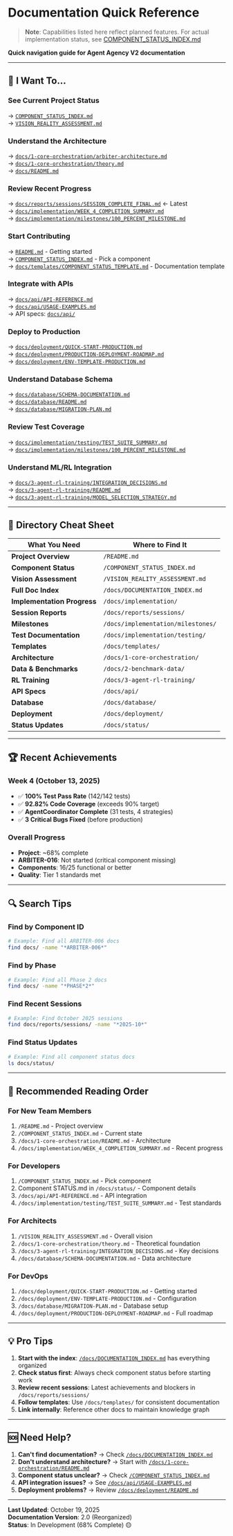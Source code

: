 # Documentation Quick Reference

> **Note**: Capabilities listed here reflect planned features. For actual implementation status, see [COMPONENT_STATUS_INDEX.md](../COMPONENT_STATUS_INDEX.md)

**Quick navigation guide for Agent Agency V2 documentation**

---

## 🎯 I Want To...

### See Current Project Status

→ [`COMPONENT_STATUS_INDEX.md`](../COMPONENT_STATUS_INDEX.md)  
→ [`VISION_REALITY_ASSESSMENT.md`](../VISION_REALITY_ASSESSMENT.md)

### Understand the Architecture

→ [`docs/1-core-orchestration/arbiter-architecture.md`](1-core-orchestration/arbiter-architecture.md)  
→ [`docs/1-core-orchestration/theory.md`](1-core-orchestration/theory.md)  
→ [`docs/README.md`](README.md)

### Review Recent Progress

→ [`docs/reports/sessions/SESSION_COMPLETE_FINAL.md`](reports/sessions/SESSION_COMPLETE_FINAL.md) ← Latest  
→ [`docs/implementation/WEEK_4_COMPLETION_SUMMARY.md`](implementation/WEEK_4_COMPLETION_SUMMARY.md)  
→ [`docs/implementation/milestones/100_PERCENT_MILESTONE.md`](implementation/milestones/100_PERCENT_MILESTONE.md)

### Start Contributing

→ [`README.md`](../README.md) - Getting started  
→ [`COMPONENT_STATUS_INDEX.md`](../COMPONENT_STATUS_INDEX.md) - Pick a component  
→ [`docs/templates/COMPONENT_STATUS_TEMPLATE.md`](templates/COMPONENT_STATUS_TEMPLATE.md) - Documentation template

### Integrate with APIs

→ [`docs/api/API-REFERENCE.md`](api/API-REFERENCE.md)  
→ [`docs/api/USAGE-EXAMPLES.md`](api/USAGE-EXAMPLES.md)  
→ API specs: [`docs/api/`](api/)

### Deploy to Production

→ [`docs/deployment/QUICK-START-PRODUCTION.md`](deployment/QUICK-START-PRODUCTION.md)  
→ [`docs/deployment/PRODUCTION-DEPLOYMENT-ROADMAP.md`](deployment/PRODUCTION-DEPLOYMENT-ROADMAP.md)  
→ [`docs/deployment/ENV-TEMPLATE-PRODUCTION.md`](deployment/ENV-TEMPLATE-PRODUCTION.md)

### Understand Database Schema

→ [`docs/database/SCHEMA-DOCUMENTATION.md`](database/SCHEMA-DOCUMENTATION.md)  
→ [`docs/database/README.md`](database/README.md)  
→ [`docs/database/MIGRATION-PLAN.md`](database/MIGRATION-PLAN.md)

### Review Test Coverage

→ [`docs/implementation/testing/TEST_SUITE_SUMMARY.md`](implementation/testing/TEST_SUITE_SUMMARY.md)  
→ [`docs/implementation/milestones/100_PERCENT_MILESTONE.md`](implementation/milestones/100_PERCENT_MILESTONE.md)

### Understand ML/RL Integration

→ [`docs/3-agent-rl-training/INTEGRATION_DECISIONS.md`](3-agent-rl-training/INTEGRATION_DECISIONS.md)  
→ [`docs/3-agent-rl-training/README.md`](3-agent-rl-training/README.md)  
→ [`docs/3-agent-rl-training/MODEL_SELECTION_STRATEGY.md`](3-agent-rl-training/MODEL_SELECTION_STRATEGY.md)

---

## 📁 Directory Cheat Sheet

| What You Need               | Where to Find It                   |
| --------------------------- | ---------------------------------- |
| **Project Overview**        | `/README.md`                       |
| **Component Status**        | `/COMPONENT_STATUS_INDEX.md`       |
| **Vision Assessment**       | `/VISION_REALITY_ASSESSMENT.md`    |
| **Full Doc Index**          | `/docs/DOCUMENTATION_INDEX.md`     |
| **Implementation Progress** | `/docs/implementation/`            |
| **Session Reports**         | `/docs/reports/sessions/`          |
| **Milestones**              | `/docs/implementation/milestones/` |
| **Test Documentation**      | `/docs/implementation/testing/`    |
| **Templates**               | `/docs/templates/`                 |
| **Architecture**            | `/docs/1-core-orchestration/`      |
| **Data & Benchmarks**       | `/docs/2-benchmark-data/`          |
| **RL Training**             | `/docs/3-agent-rl-training/`       |
| **API Specs**               | `/docs/api/`                       |
| **Database**                | `/docs/database/`                  |
| **Deployment**              | `/docs/deployment/`                |
| **Status Updates**          | `/docs/status/`                    |

---

## 🏆 Recent Achievements

### Week 4 (October 13, 2025)

- ✅ **100% Test Pass Rate** (142/142 tests)
- ✅ **92.82% Code Coverage** (exceeds 90% target)
- ✅ **AgentCoordinator Complete** (31 tests, 4 strategies)
- ✅ **3 Critical Bugs Fixed** (before production)

### Overall Progress

- **Project**: ~68% complete
- **ARBITER-016**: Not started (critical component missing)
- **Components**: 16/25 functional or better
- **Quality**: Tier 1 standards met

---

## 🔍 Search Tips

### Find by Component ID

```bash
# Example: Find all ARBITER-006 docs
find docs/ -name "*ARBITER-006*"
```

### Find by Phase

```bash
# Example: Find all Phase 2 docs
find docs/ -name "*PHASE*2*"
```

### Find Recent Sessions

```bash
# Example: Find October 2025 sessions
find docs/reports/sessions/ -name "*2025-10*"
```

### Find Status Updates

```bash
# Example: Find all component status docs
ls docs/status/
```

---

## 📖 Recommended Reading Order

### For New Team Members

1. `/README.md` - Project overview
2. `/COMPONENT_STATUS_INDEX.md` - Current state
3. `/docs/1-core-orchestration/README.md` - Architecture
4. `/docs/implementation/WEEK_4_COMPLETION_SUMMARY.md` - Recent progress

### For Developers

1. `/COMPONENT_STATUS_INDEX.md` - Pick component
2. Component STATUS.md in `/docs/status/` - Component details
3. `/docs/api/API-REFERENCE.md` - API integration
4. `/docs/implementation/testing/TEST_SUITE_SUMMARY.md` - Test standards

### For Architects

1. `/VISION_REALITY_ASSESSMENT.md` - Overall vision
2. `/docs/1-core-orchestration/theory.md` - Theoretical foundation
3. `/docs/3-agent-rl-training/INTEGRATION_DECISIONS.md` - Key decisions
4. `/docs/database/SCHEMA-DOCUMENTATION.md` - Data architecture

### For DevOps

1. `/docs/deployment/QUICK-START-PRODUCTION.md` - Getting started
2. `/docs/deployment/ENV-TEMPLATE-PRODUCTION.md` - Configuration
3. `/docs/database/MIGRATION-PLAN.md` - Database setup
4. `/docs/deployment/PRODUCTION-DEPLOYMENT-ROADMAP.md` - Full roadmap

---

## 💡 Pro Tips

1. **Start with the index**: [`/docs/DOCUMENTATION_INDEX.md`](DOCUMENTATION_INDEX.md) has everything organized
2. **Check status first**: Always check component status before starting work
3. **Review recent sessions**: Latest achievements and blockers in `/docs/reports/sessions/`
4. **Follow templates**: Use `/docs/templates/` for consistent documentation
5. **Link internally**: Reference other docs to maintain knowledge graph

---

## 🆘 Need Help?

1. **Can't find documentation?** → Check [`/docs/DOCUMENTATION_INDEX.md`](DOCUMENTATION_INDEX.md)
2. **Don't understand architecture?** → Start with [`/docs/1-core-orchestration/README.md`](1-core-orchestration/README.md)
3. **Component status unclear?** → Check [`/COMPONENT_STATUS_INDEX.md`](../COMPONENT_STATUS_INDEX.md)
4. **API integration issues?** → See [`/docs/api/USAGE-EXAMPLES.md`](api/USAGE-EXAMPLES.md)
5. **Deployment problems?** → Review [`/docs/deployment/README.md`](deployment/README.md)

---

**Last Updated**: October 19, 2025  
**Documentation Version**: 2.0 (Reorganized)  
**Status**: In Development (68% Complete) 🟡

